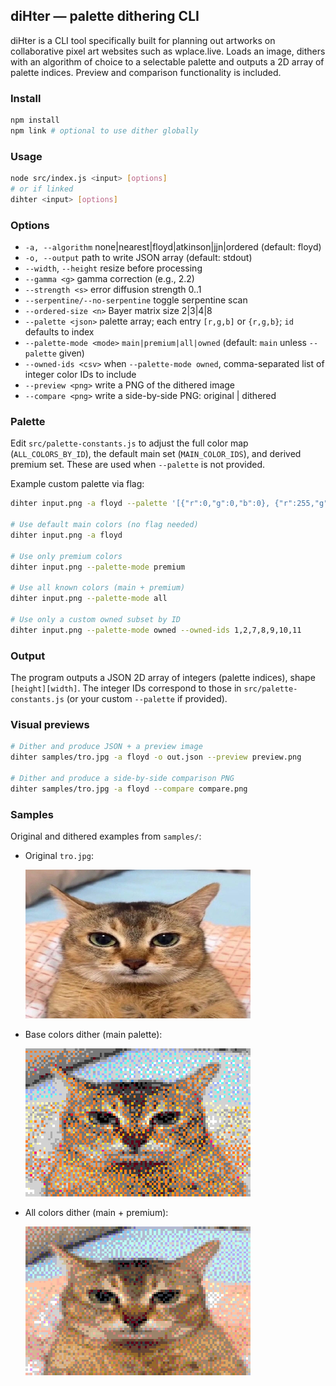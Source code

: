 ## diHter — palette dithering CLI

diHter is a CLI tool specifically built for planning out artworks on collaborative pixel art websites such as wplace.live. Loads an image, dithers with an algorithm of choice to a selectable palette and outputs a 2D array of palette indices. Preview and comparison functionality is included.

### Install

```bash
npm install
npm link # optional to use dither globally
```

### Usage

```bash
node src/index.js <input> [options]
# or if linked
dihter <input> [options]
```

### Options

- `-a, --algorithm` none|nearest|floyd|atkinson|jjn|ordered (default: floyd)
- `-o, --output` path to write JSON array (default: stdout)
- `--width`, `--height` resize before processing
- `--gamma <g>` gamma correction (e.g., 2.2)
- `--strength <s>` error diffusion strength 0..1
- `--serpentine/--no-serpentine` toggle serpentine scan
- `--ordered-size <n>` Bayer matrix size 2|3|4|8
- `--palette <json>` palette array; each entry `[r,g,b]` or `{r,g,b}`; `id` defaults to index
- `--palette-mode <mode>` `main|premium|all|owned` (default: `main` unless `--palette` given)
- `--owned-ids <csv>` when `--palette-mode owned`, comma-separated list of integer color IDs to include
 - `--preview <png>` write a PNG of the dithered image
 - `--compare <png>` write a side-by-side PNG: original | dithered

### Palette

Edit `src/palette-constants.js` to adjust the full color map (`ALL_COLORS_BY_ID`), the default main set (`MAIN_COLOR_IDS`), and derived premium set. These are used when `--palette` is not provided.

Example custom palette via flag:

```bash
dihter input.png -a floyd --palette '[{"r":0,"g":0,"b":0}, {"r":255,"g":255,"b":255}, ...]'

# Use default main colors (no flag needed)
dihter input.png -a floyd

# Use only premium colors
dihter input.png --palette-mode premium

# Use all known colors (main + premium)
dihter input.png --palette-mode all

# Use only a custom owned subset by ID
dihter input.png --palette-mode owned --owned-ids 1,2,7,8,9,10,11
```

### Output

The program outputs a JSON 2D array of integers (palette indices), shape `[height][width]`. The integer IDs correspond to those in `src/palette-constants.js` (or your custom `--palette` if provided).

### Visual previews

```bash
# Dither and produce JSON + a preview image
dihter samples/tro.jpg -a floyd -o out.json --preview preview.png

# Dither and produce a side-by-side comparison PNG
dihter samples/tro.jpg -a floyd --compare compare.png
```

### Samples

Original and dithered examples from `samples/`:

- Original `tro.jpg`:

  <img src="samples/tro.jpg" alt="tro.jpg" width="75%" style="image-rendering: pixelated; image-rendering: crisp-edges; image-rendering: -moz-crisp-edges;" />

- Base colors dither (main palette):

  <img src="samples/tro-output-basecolors.jpg" alt="tro-output-basecolors.jpg" width="75%" style="image-rendering: pixelated; image-rendering: crisp-edges; image-rendering: -moz-crisp-edges;" />

- All colors dither (main + premium):

  <img src="samples/tro-output-allcolors.jpg" alt="tro-output-allcolors.jpg" width="75%" style="image-rendering: pixelated; image-rendering: crisp-edges; image-rendering: -moz-crisp-edges;" />


